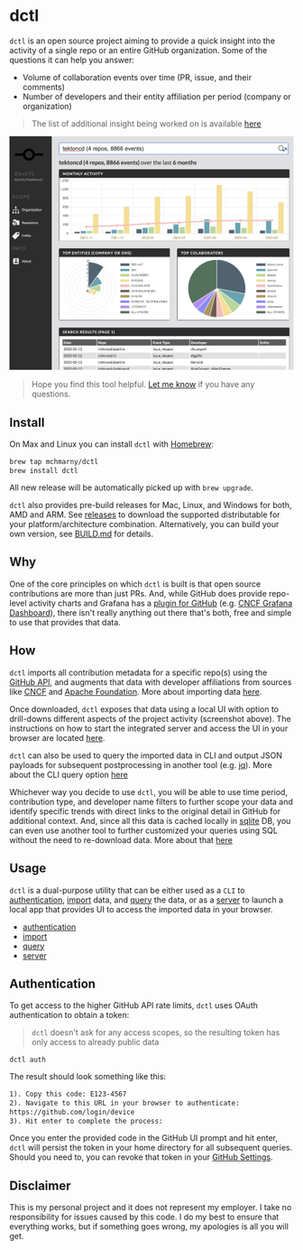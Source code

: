 # dctl

`dctl` is an open source project aiming to provide a quick insight into the activity of a single repo or an entire GitHub organization. Some of the questions it can help you answer:
            
* Volume of collaboration events over time (PR, issue, and their comments)
* Number of developers and their entity affiliation per period (company or organization)

> The list of additional insight being worked on is available [here](https://github.com/mchmarny/dctl/issues?q=is%3Aissue+is%3Aopen+label%3Ainsight)

![](docs/img/screenshot.png)

> Hope you find this tool helpful. [Let me know](https://twitter.com/mchmarny) if you have any questions.

## Install 

On Max and Linux you can install `dctl` with [Homebrew](https://brew.sh/):

```shell
brew tap mchmarny/dctl
brew install dctl
```

All new release will be automatically picked up with `brew upgrade`.

`dctl` also provides pre-build releases for Mac, Linux, and Windows for both, AMD and ARM. See [releases](https://github.com/mchmarny/dctl/releases) to download the supported distributable for your platform/architecture combination. Alternatively, you can build your own version, see [BUILD.md](docs/BUILD.md) for details.

## Why

One of the core principles on which `dctl` is built is that open source contributions are more than just PRs. And, while GitHub does provide repo-level activity charts and Grafana has a [plugin for GitHub](https://grafana.com/grafana/plugins/grafana-github-datasource/) (e.g. [CNCF Grafana Dashboard](https://k8s.devstats.cncf.io/)), there isn't really anything out there that's both, free and simple to use that provides that data.

## How

`dctl` imports all contribution metadata for a specific repo(s) using the [GitHub API](https://docs.github.com/en/rest), and augments that data with developer affiliations from sources like [CNCF](https://github.com/cncf/gitdm) and [Apache Foundation](https://www.apache.org/foundation/members.html). More about importing data [here](docs/IMPORT.md).

Once downloaded, `dctl` exposes that data using a local UI with option to drill-downs different aspects of the project activity (screenshot above). The instructions on how to start the integrated server and access the UI in your browser are located [here](docs/SERVER.md).

`dctl` can also be used to query the imported data in CLI and output JSON payloads for subsequent postprocessing in another tool (e.g. [jq](https://stedolan.github.io/jq/)). More about the CLI query option [here](docs/QUERY.md)

Whichever way you decide to use `dctl`, you will be able to use time period, contribution type, and developer name filters to further scope your data and identify specific trends with direct links to the original detail in GitHub for additional context. And, since all this data is cached locally in [sqlite](https://www.sqlite.org/index.html) DB, you can even use another tool to further customized your queries using SQL without the need to re-download data. More about that [here](docs/QUERY.md)

## Usage 

`dctl` is a dual-purpose utility that can be either used as a `CLI` to [authentication](#authentication), [import](docs/IMPORT.md) data, and [query](docs/QUERY.md) the data, or as a [server](docs/SERVER.md) to launch a local app that provides UI to access the imported data in your browser. 

* [authentication](#authentication)
* [import](docs/IMPORT.md)
* [query](docs/QUERY.md)
* [server](docs/SERVER.md)

## Authentication 

To get access to the higher GitHub API rate limits, `dctl` uses OAuth authentication to obtain a token:

> `dctl` doesn't ask for any access scopes, so the resulting token has only access to already public data

```shell
dctl auth
```

The result should look something like this: 

```shell
1). Copy this code: E123-4567
2). Navigate to this URL in your browser to authenticate: https://github.com/login/device
3). Hit enter to complete the process:
```

Once you enter the provided code in the GitHub UI prompt and hit enter, `dctl` will persist the token in your home directory for all subsequent queries. Should you need to, you can revoke that token in your [GitHub Settings](https://docs.github.com/en/developers/apps/managing-oauth-apps/deleting-an-oauth-app). 

## Disclaimer

This is my personal project and it does not represent my employer. I take no responsibility for issues caused by this code. I do my best to ensure that everything works, but if something goes wrong, my apologies is all you will get.
